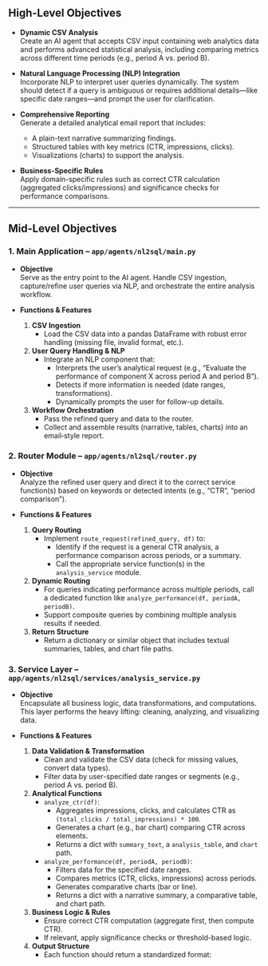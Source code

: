 ## High-Level Objectives

- **Dynamic CSV Analysis**  
    Create an AI agent that accepts CSV input containing web analytics data and performs advanced statistical analysis, including comparing metrics across different time periods (e.g., period A vs. period B).
    
- **Natural Language Processing (NLP) Integration**  
    Incorporate NLP to interpret user queries dynamically. The system should detect if a query is ambiguous or requires additional details—like specific date ranges—and prompt the user for clarification.
    
- **Comprehensive Reporting**  
    Generate a detailed analytical email report that includes:
    
    - A plain-text narrative summarizing findings.
    - Structured tables with key metrics (CTR, impressions, clicks).
    - Visualizations (charts) to support the analysis.
- **Business-Specific Rules**  
    Apply domain-specific rules such as correct CTR calculation (aggregated clicks/impressions) and significance checks for performance comparisons.
    

---

## Mid-Level Objectives

### 1. **Main Application – `app/agents/nl2sql/main.py`**

- **Objective**  
    Serve as the entry point to the AI agent. Handle CSV ingestion, capture/refine user queries via NLP, and orchestrate the entire analysis workflow.
    
- **Functions & Features**
    
    1. **CSV Ingestion**
        - Load the CSV data into a pandas DataFrame with robust error handling (missing file, invalid format, etc.).
    2. **User Query Handling & NLP**
        - Integrate an NLP component that:
            - Interprets the user’s analytical request (e.g., “Evaluate the performance of component X across period A and period B”).
            - Detects if more information is needed (date ranges, transformations).
            - Dynamically prompts the user for follow-up details.
    3. **Workflow Orchestration**
        - Pass the refined query and data to the router.
        - Collect and assemble results (narrative, tables, charts) into an email‐style report.

### 2. **Router Module – `app/agents/nl2sql/router.py`**

- **Objective**  
    Analyze the refined user query and direct it to the correct service function(s) based on keywords or detected intents (e.g., “CTR”, “period comparison”).
    
- **Functions & Features**
    
    1. **Query Routing**
        - Implement `route_request(refined_query, df)` to:
            - Identify if the request is a general CTR analysis, a performance comparison across periods, or a summary.
            - Call the appropriate service function(s) in the `analysis_service` module.
    2. **Dynamic Routing**
        - For queries indicating performance across multiple periods, call a dedicated function like `analyze_performance(df, periodA, periodB)`.
        - Support composite queries by combining multiple analysis results if needed.
    3. **Return Structure**
        - Return a dictionary or similar object that includes textual summaries, tables, and chart file paths.

### 3. **Service Layer – `app/agents/nl2sql/services/analysis_service.py`**

- **Objective**  
    Encapsulate all business logic, data transformations, and computations. This layer performs the heavy lifting: cleaning, analyzing, and visualizing data.
    
- **Functions & Features**
    
    1. **Data Validation & Transformation**
        - Clean and validate the CSV data (check for missing values, convert data types).
        - Filter data by user-specified date ranges or segments (e.g., period A vs. period B).
    2. **Analytical Functions**
        - `analyze_ctr(df)`:
            - Aggregates impressions, clicks, and calculates CTR as `(total_clicks / total_impressions) * 100`.
            - Generates a chart (e.g., bar chart) comparing CTR across elements.
            - Returns a dict with `summary_text`, a `analysis_table`, and `chart` path.
        - `analyze_performance(df, periodA, periodB)`:
            - Filters data for the specified date ranges.
            - Compares metrics (CTR, clicks, impressions) across periods.
            - Generates comparative charts (bar or line).
            - Returns a dict with a narrative summary, a comparative table, and chart path.
    3. **Business Logic & Rules**
        - Ensure correct CTR computation (aggregate first, then compute CTR).
        - If relevant, apply significance checks or threshold-based logic.
    4. **Output Structure**
        - Each function should return a standardized format: